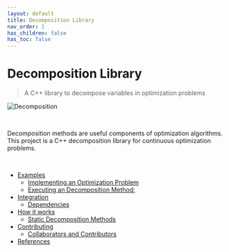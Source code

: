 ```yaml
---
layout: default
title: Decomposition Library
nav_order: 1
has_children: false
has_toc: false
---
```

# Decomposition Library

> A C++ library to decompose variables in optimization problems

<!-- Later replace with a better image. Some visualization from matplotlib would do. -->
![Decomposition](https://w7.pngwing.com/pngs/318/666/png-transparent-analysis-chart-decomposition-decomposition-analysis-ppt-chart-blue-text-logo.png)

<br/>

<!-- Later replace with a better text: problem, why it's useful, why it's unsolved, what this lib does -->
Decomposition methods are useful components of optimization algorithms. This project is a C++ decomposition library for continuous optimization problems.

 <br/>
 


- [Examples](examples.md)
    - [Implementing an Optimization Problem](examples/implementing-an-optimization-problem.md)
    - [Executing an Decomposition Method:](examples/executing-an-decomposition-method.md)
- [Integration](integration.md)
  - [Dependencies](integration/dependencies.md)
- [How it works](how-it-works.md)
  - [Static Decomposition Methods](how-it-works/static-decomposition-methods.md)
- [Contributing](contributing.md)
  - [Collaborators and Contributors](contributing/collaborators-and-contributors.md)
- [References](references.md)


<!-- Generated with mdsplit: https://github.com/alandefreitas/mdsplit -->
